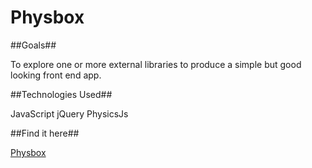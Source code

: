 Physbox
===========

##Goals##

To explore one or more external libraries to produce a simple but good looking front end app.

##Technologies Used##

JavaScript
jQuery
PhysicsJs

##Find it here##

[Physbox](http://moorejesseb.github.io/physbox/)
